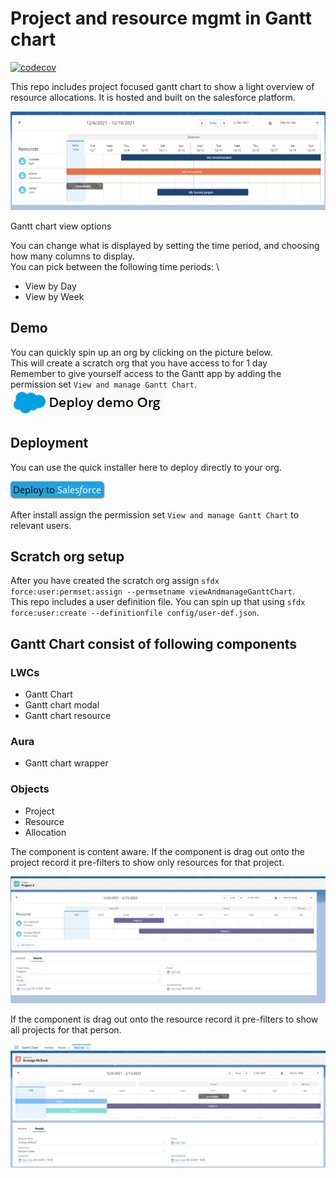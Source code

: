 # Project and resource mgmt in Gantt chart

[![codecov](https://codecov.io/gh/ehsky/GanttChart/branch/master/graph/badge.svg?token=K3X6Q54297)](https://codecov.io/gh/ehsky/GanttChart)

This repo includes project focused gantt chart to show a light overview of resource allocations.
It is hosted and built on the salesforce platform.

![Content aware project](/.assets/ganttChart.png)

Gantt chart view options

You can change what is displayed by setting the time period, and choosing how many columns to display. \
You can pick between the following time periods: \

- View by Day
- View by Week

## Demo

You can quickly spin up an org by clicking on the picture below. \
This will create a scratch org that you have access to for 1 day \
Remember to give yourself access to the Gantt app by adding the permission set `View and manage Gantt Chart`. \
[![Demo scratch org](/.assets/deployDemo.png)](https://hosted-scratch.herokuapp.com/launch?template=https://github.com/ehsky/GanttChartt)

## Deployment

You can use the quick installer here to deploy directly to your org.

[![Deploy to salesforce](/.assets/deploy.png)](https://githubsfdeploy.herokuapp.com/?owner=ehsky&repo=GanttChart)

After install assign the permission set `View and manage Gantt Chart` to relevant users.

## Scratch org setup

After you have created the scratch org assign `sfdx force:user:permset:assign --permsetname viewAndmanageGanttChart`. \
This repo includes a user definition file. You can spin up that using `sfdx force:user:create --definitionfile config/user-def.json`.

## Gantt Chart consist of following components

### LWCs

- Gantt Chart
- Gantt chart modal
- Gantt chart resource

### Aura

- Gantt chart wrapper

### Objects

- Project
- Resource
- Allocation

The component is content aware.
If the component is drag out onto the project record it pre-filters to show only resources for that project.

![Content ware project](/.assets/contentAwareProject.png)

If the component is drag out onto the resource record it pre-filters to show all projects for that person.

![Content ware resource](/.assets/contentAwareResource.png)
